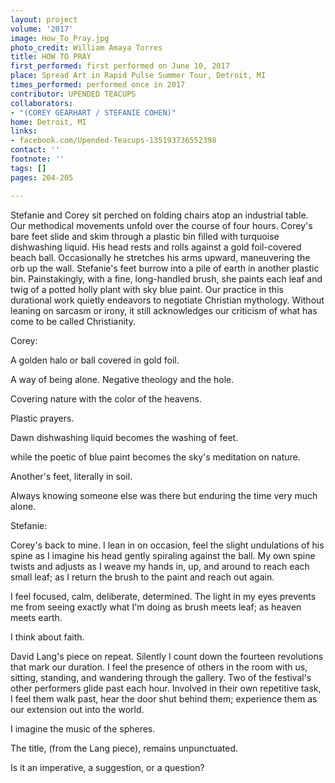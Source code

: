 ```yaml
---
layout: project
volume: '2017'
image: How_To_Pray.jpg
photo_credit: William Amaya Torres
title: HOW TO PRAY
first_performed: first performed on June 10, 2017
place: Spread Art in Rapid Pulse Summer Tour, Detroit, MI
times_performed: performed once in 2017
contributor: UPENDED TEACUPS
collaborators:
- "(COREY GEARHART / STEFANIE COHEN)"
home: Detroit, MI
links:
- facebook.com/Upended-Teacups-135193736552398
contact: ''
footnote: ''
tags: []
pages: 204-205

---
```


Stefanie and Corey sit perched on folding chairs atop an industrial table. Our methodical movements unfold over the course of four hours. Corey's bare feet slide and skim through a plastic bin filled with turquoise dishwashing liquid. His head rests and rolls against a gold foil-covered beach ball. Occasionally he stretches his arms upward, maneuvering the orb up the wall. Stefanie's feet burrow into a pile of earth in another plastic bin. Painstakingly, with a fine, long-handled brush, she paints each leaf and twig of a potted holly plant with sky blue paint. Our practice in this durational work quietly endeavors to negotiate Christian mythology. Without leaning on sarcasm or irony, it still acknowledges our criticism of what has come to be called Christianity.

Corey:

A golden halo or ball covered in gold foil.

A way of being alone. Negative theology and the hole.

Covering nature with the color of the heavens.

Plastic prayers.

Dawn dishwashing liquid becomes the washing of feet.

while the poetic of blue paint becomes the sky's meditation on nature.

Another's feet, literally in soil.

Always knowing someone else was there but enduring the time very much alone.

Stefanie:

Corey's back to mine. I lean in on occasion, feel the slight undulations of his spine as I imagine his head gently spiraling against the ball. My own spine twists and adjusts as I weave my hands in, up, and around to reach each small leaf; as I return the brush to the paint and reach out again.

I feel focused, calm, deliberate, determined. The light in my eyes prevents me from seeing exactly what I'm doing as brush meets leaf; as heaven meets earth.

I think about faith.

David Lang's piece on repeat. Silently I count down the fourteen revolutions that mark our duration. I feel the presence of others in the room with us, sitting, standing, and wandering through the gallery. Two of the festival's other performers glide past each hour. Involved in their own repetitive task, I feel them walk past, hear the door shut behind them; experience them as our extension out into the world.

I imagine the music of the spheres.

The title, (from the Lang piece), remains unpunctuated.

Is it an imperative, a suggestion, or a question?
